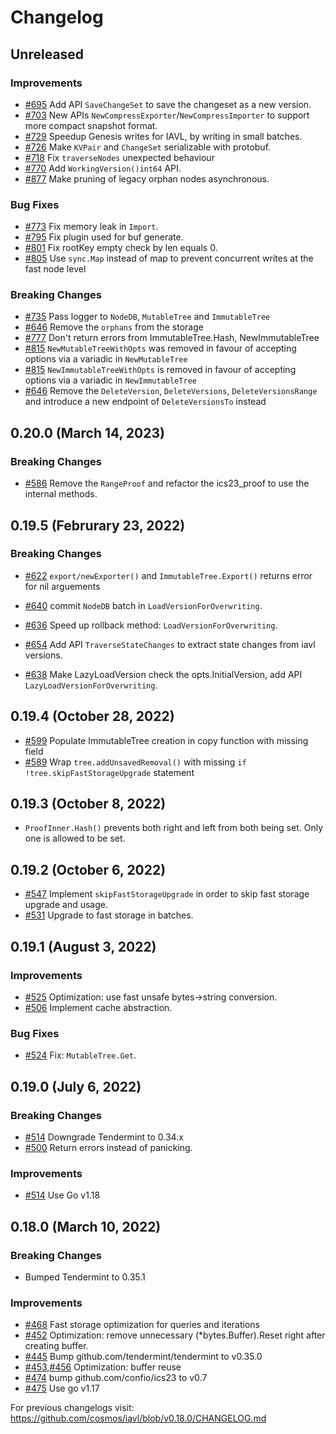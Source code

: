 # Changelog

## Unreleased

### Improvements

- [#695](https://github.com/cosmos/iavl/pull/695) Add API `SaveChangeSet` to save the changeset as a new version.
- [#703](https://github.com/cosmos/iavl/pull/703) New APIs `NewCompressExporter`/`NewCompressImporter` to support more compact snapshot format.
- [#729](https://github.com/cosmos/iavl/pull/729) Speedup Genesis writes for IAVL, by writing in small batches.
- [#726](https://github.com/cosmos/iavl/pull/726) Make `KVPair` and `ChangeSet` serializable with protobuf.
- [#718](https://github.com/cosmos/iavl/pull/718) Fix `traverseNodes` unexpected behaviour
- [#770](https://github.com/cosmos/iavl/pull/770) Add `WorkingVersion()int64` API.
- [#877](https://github.com/cosmos/iavl/pull/877) Make pruning of legacy orphan nodes asynchronous.

### Bug Fixes

- [#773](https://github.com/cosmos/iavl/pull/773) Fix memory leak in `Import`.
- [#795](https://github.com/cosmos/iavl/pull/795) Fix plugin used for buf generate.
- [#801](https://github.com/cosmos/iavl/pull/801) Fix rootKey empty check by len equals 0.
- [#805](https://github.com/cosmos/iavl/pull/805) Use `sync.Map` instead of map to prevent concurrent writes at the fast node level

### Breaking Changes

- [#735](https://github.com/cosmos/iavl/pull/735) Pass logger to `NodeDB`, `MutableTree` and `ImmutableTree`
- [#646](https://github.com/cosmos/iavl/pull/646) Remove the `orphans` from the storage
- [#777](https://github.com/cosmos/iavl/pull/777) Don't return errors from ImmutableTree.Hash, NewImmutableTree
- [#815](https://github.com/cosmos/iavl/pull/815) `NewMutableTreeWithOpts` was removed in favour of accepting options via a variadic in `NewMutableTree`
- [#815](https://github.com/cosmos/iavl/pull/815) `NewImmutableTreeWithOpts` is removed in favour of accepting options via a variadic in `NewImmutableTree`
- [#646](https://github.com/cosmos/iavl/pull/646) Remove the `DeleteVersion`, `DeleteVersions`, `DeleteVersionsRange` and introduce a new endpoint of `DeleteVersionsTo` instead

## 0.20.0 (March 14, 2023)

### Breaking Changes

- [#586](https://github.com/cosmos/iavl/pull/586) Remove the `RangeProof` and refactor the ics23_proof to use the internal methods.

## 0.19.5 (Februrary 23, 2022)

### Breaking Changes

- [#622](https://github.com/cosmos/iavl/pull/622) `export/newExporter()` and `ImmutableTree.Export()` returns error for nil arguements

- [#640](https://github.com/cosmos/iavl/pull/640) commit `NodeDB` batch in `LoadVersionForOverwriting`.
- [#636](https://github.com/cosmos/iavl/pull/636) Speed up rollback method: `LoadVersionForOverwriting`.
- [#654](https://github.com/cosmos/iavl/pull/654) Add API `TraverseStateChanges` to extract state changes from iavl versions.
- [#638](https://github.com/cosmos/iavl/pull/638) Make LazyLoadVersion check the opts.InitialVersion, add API `LazyLoadVersionForOverwriting`.

## 0.19.4 (October 28, 2022)

- [#599](https://github.com/cosmos/iavl/pull/599) Populate ImmutableTree creation in copy function with missing field
- [#589](https://github.com/cosmos/iavl/pull/589) Wrap `tree.addUnsavedRemoval()` with missing `if !tree.skipFastStorageUpgrade` statement

## 0.19.3 (October 8, 2022)

- `ProofInner.Hash()` prevents both right and left from both being set. Only one is allowed to be set.

## 0.19.2 (October 6, 2022)

- [#547](https://github.com/cosmos/iavl/pull/547) Implement `skipFastStorageUpgrade` in order to skip fast storage upgrade and usage.
- [#531](https://github.com/cosmos/iavl/pull/531) Upgrade to fast storage in batches.

## 0.19.1 (August 3, 2022)

### Improvements

- [#525](https://github.com/cosmos/iavl/pull/525) Optimization: use fast unsafe bytes->string conversion.
- [#506](https://github.com/cosmos/iavl/pull/506) Implement cache abstraction.

### Bug Fixes

- [#524](https://github.com/cosmos/iavl/pull/524) Fix: `MutableTree.Get`.

## 0.19.0 (July 6, 2022)

### Breaking Changes

- [#514](https://github.com/cosmos/iavl/pull/514) Downgrade Tendermint to 0.34.x
- [#500](https://github.com/cosmos/iavl/pull/500) Return errors instead of panicking.

### Improvements

- [#514](https://github.com/cosmos/iavl/pull/514) Use Go v1.18

## 0.18.0 (March 10, 2022)

### Breaking Changes

- Bumped Tendermint to 0.35.1

### Improvements

- [\#468](https://github.com/cosmos/iavl/pull/468) Fast storage optimization for queries and iterations
- [\#452](https://github.com/cosmos/iavl/pull/452) Optimization: remove unnecessary (\*bytes.Buffer).Reset right after creating buffer.
- [\#445](https://github.com/cosmos/iavl/pull/445) Bump github.com/tendermint/tendermint to v0.35.0
- [\#453](https://github.com/cosmos/iavl/pull/453),[\#456](https://github.com/cosmos/iavl/pull/456) Optimization: buffer reuse
- [\#474](https://github.com/cosmos/iavl/pull/474) bump github.com/confio/ics23 to v0.7
- [\#475](https://github.com/cosmos/iavl/pull/475) Use go v1.17

For previous changelogs visit: <https://github.com/cosmos/iavl/blob/v0.18.0/CHANGELOG.md>
